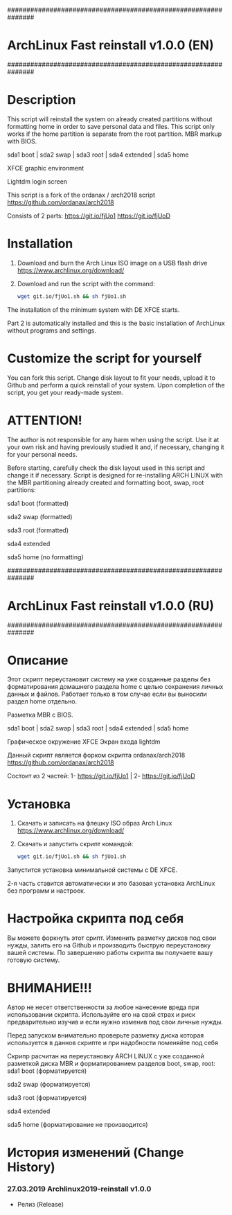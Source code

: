 ###############################################################
# ArchLinux Fast reinstall v1.0.0 (EN)
###############################################################
# Description
This script will reinstall the system on already created partitions without formatting home in order to save personal data and files. This script only works if the home partition is separate from the root partition.
MBR markup with BIOS.

sda1 boot | sda2 swap | sda3 root | sda4 extended | sda5 home 

XFCE graphic environment 

Lightdm login screen 

This script is a fork of the ordanax / arch2018 script https://github.com/ordanax/arch2018

Consists of 2 parts: https://git.io/fjUo1  https://git.io/fjUoD

# Installation
1) Download and burn the Arch Linux ISO image on a USB flash drive https://www.archlinux.org/download/
2) Download and run the script with the command:

   ``` bash
   wget git.io/fjUo1.sh && sh fjUo1.sh
   ```

The installation of the minimum system with DE XFCE starts.
   
Part 2 is automatically installed and this is the basic installation of ArchLinux without programs and settings.


# Customize the script for yourself
You can fork this script. Change disk layout to fit your needs, upload it to Github and perform a quick reinstall of your system.
Upon completion of the script, you get your ready-made system.

# ATTENTION!
The author is not responsible for any harm when using the script. Use it at your own risk and having previously studied it and, if necessary, changing it for your personal needs.

Before starting, carefully check the disk layout used in this script and change it if necessary.
Script is designed for re-installing ARCH LINUX with the MBR partitioning already created and formatting boot, swap, root partitions:

sda1 boot (formatted)

sda2 swap (formatted)

sda3 root (formatted)

sda4 extended

sda5 home (no formatting)





###############################################################
# ArchLinux Fast reinstall v1.0.0 (RU)
###############################################################

# Описание
Этот скрипт переустановит систему на уже созданные разделы без форматирования домашнего раздела home с целью сохранения личных данных и файлов. Работает только в том случае если вы выносили раздел home отдельно. 

Разметка MBR c BIOS.

sda1 boot | sda2 swap | sda3 root | sda4 extended | sda5 home

Графическое окружение XFCE
Экран входа lightdm

Данный скрипт является форком скрипта ordanax/arch2018 https://github.com/ordanax/arch2018 

Cостоит из 2 частей: 1- https://git.io/fjUo1  |  2- https://git.io/fjUoD

# Установка 
1) Скачать и записать на флешку ISO образ Arch Linux https://www.archlinux.org/download/
2) Скачать и запустить скрипт командой:

   ```bash 
   wget git.io/fjUo1.sh && sh fjUo1.sh
   ```

Запустится установка минимальной системы с DE XFCE.

2-я часть ставится автоматически и это базовая установка ArchLinux без программ и настроек. 

# Настройка скрипта под себя
Вы можете форкнуть этот срипт. Изменить разметку дисков под свои нужды, залить его на Github и производить быструю переустановку вашей системы.
По завершению работы скрипта вы получаете вашу готовую систему.

# ВНИМАНИЕ!!!
Автор не несет ответственности за любое нанесение вреда при использовании скрипта. Используйте его на свой страх и риск предварительно изучив и если нужно изменив под свои личные нужды.

Перед запуском внимательно проверьте разметку диска которая используется в даннов скрипте и при надобности поменяйте под себя

Скрипр расчитан на переустановку ARCH LINUX с уже созданной разметкой диска MBR и форматированием разделов boot, swap, root:
sda1 boot (форматируется)

sda2 swap (форматируется)

sda3 root (форматируется)

sda4 extended

sda5 home (форматирование не производится)


# История изменений (Change History)

### 27.03.2019 Archlinux2019-reinstall v1.0.0

- Релиз (Release)
